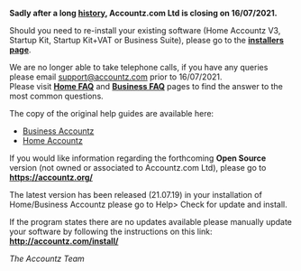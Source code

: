 **Sadly after a long [history](history.md), Accountz.com Ltd is closing on 16/07/2021.**

Should you need to re-install your existing software (Home Accountz V3, Startup Kit, Startup Kit+VAT or Business Suite), 
please go to the **[installers page](./installers.md)**.

We are no longer able to take telephone calls, if you have any queries please email support@accountz.com prior to 16/07/2021.  
Please visit **[Home FAQ](faq-home.md)** and **[Business FAQ](faq-business.md)** pages to find the answer to the most common questions.

The copy of the original help guides are available here:
* [Business Accountz](https://accountz-open.github.io/businesshelp/)
* [Home Accountz](https://accountz-open.github.io/homehelp/)

If you would like information regarding the forthcoming **Open Source** version (not owned or associated to Accountz.com Ltd), please go to **<https://accountz.org/>**

The latest version has been released (21.07.19) in your installation of Home/Business Accountz please go to Help> Check for update and install. 

If the program states there are no updates available please manually update your software by following the instructions on this link: **<http://accountz.com/install/>**

*The Accountz Team*

